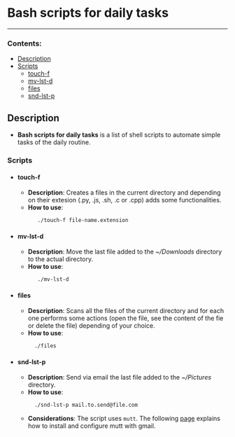 # Bash scripts for daily tasks
---
### Contents:
  - [Description](#Description)
  - [Scripts](#Scripts)
      - [touch-f](#touch-f)
      - [mv-lst-d](#mv-last-d)
      - [files](#files)
      - [snd-lst-p](#snd-lst-p)
  
## Description
- **Bash scripts for daily tasks** is a list of shell scripts to automate simple tasks of the daily routine.

### Scripts
- #### touch-f
  - **Description**: Creates a files in the current directory and depending on their extesion (.py, .js, .sh, .c or .cpp) adds some functionalities.
  - **How to use**: 
    ```bash
       ./touch-f file-name.extension
    ```
- #### mv-lst-d
  - **Description**: Move the last file added to the *~/Downloads* directory to the actual directory.
  - **How to use**: 
    ```bash
       ./mv-lst-d
    ```
- #### files
  - **Description**: Scans all the files of the current directory and for each one performs some actions (open the file, see the content of the fie or delete the file) depending of your choice.
  - **How to use**: 
    ```bash
      ./files
    ```
- #### snd-lst-p
  - **Description**: Send via email the last file added to the *~/Pictures* directory.
  - **How to use**: 
    ```bash
      ./snd-lst-p mail.to.send@file.com
    ```
  - **Considerations**: The script uses `mutt`. The following [page](https://www.garron.me/en/go2linux/send-mail-gmail-mutt.html) explains how to install and configure mutt with gmail.
 
    

